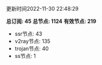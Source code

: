更新时间2022-11-30 22:48:29

**总订阅: 45**
**总节点: 1124**
**有效节点: 219**
- ssr节点: 43
- v2ray节点: 135
- trojan节点: 40
- ss节点: 1
